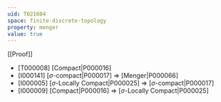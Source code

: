 ```yaml
---
uid: T021604
space: finite-discrete-topology
property: menger
value: true
---
```

[[Proof]]

* [T000008] [Compact|P000016]
* [I000141] [$\sigma$-compact|P000017] => [Menger|P000066]
* [I000005] [$\sigma$-Locally Compact|P000025] => [$\sigma$-compact|P000017]
* [I000009] [Compact|P000016] => [$\sigma$-Locally Compact|P000025]

